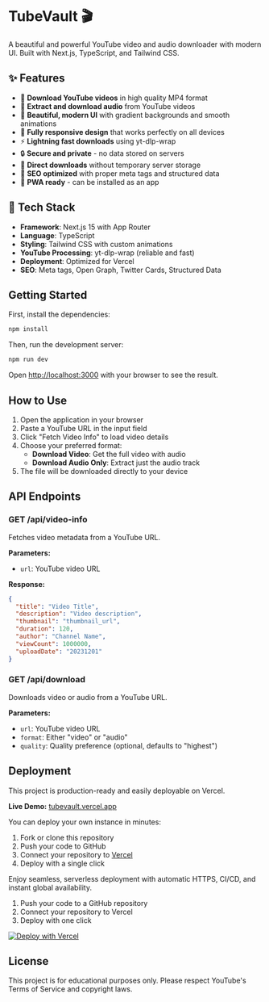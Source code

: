 # TubeVault 🎬

A beautiful and powerful YouTube video and audio downloader with modern UI. Built with Next.js, TypeScript, and Tailwind CSS.

## ✨ Features

- 🎥 **Download YouTube videos** in high quality MP4 format
- 🎵 **Extract and download audio** from YouTube videos  
- 🎨 **Beautiful, modern UI** with gradient backgrounds and smooth animations
- 📱 **Fully responsive design** that works perfectly on all devices
- ⚡ **Lightning fast downloads** using yt-dlp-wrap
- 🔒 **Secure and private** - no data stored on servers
- 💾 **Direct downloads** without temporary server storage
- 🎯 **SEO optimized** with proper meta tags and structured data
- 📱 **PWA ready** - can be installed as an app

## 🚀 Tech Stack

- **Framework**: Next.js 15 with App Router
- **Language**: TypeScript  
- **Styling**: Tailwind CSS with custom animations
- **YouTube Processing**: yt-dlp-wrap (reliable and fast)
- **Deployment**: Optimized for Vercel
- **SEO**: Meta tags, Open Graph, Twitter Cards, Structured Data

## Getting Started

First, install the dependencies:

```bash
npm install
```

Then, run the development server:

```bash
npm run dev
```

Open [http://localhost:3000](http://localhost:3000) with your browser to see the result.

## How to Use

1. Open the application in your browser
2. Paste a YouTube URL in the input field
3. Click "Fetch Video Info" to load video details
4. Choose your preferred format:
   - **Download Video**: Get the full video with audio
   - **Download Audio Only**: Extract just the audio track
5. The file will be downloaded directly to your device

## API Endpoints

### GET /api/video-info
Fetches video metadata from a YouTube URL.

**Parameters:**
- `url`: YouTube video URL

**Response:**
```json
{
  "title": "Video Title",
  "description": "Video description",
  "thumbnail": "thumbnail_url",
  "duration": 120,
  "author": "Channel Name",
  "viewCount": 1000000,
  "uploadDate": "20231201"
}
```

### GET /api/download
Downloads video or audio from a YouTube URL.

**Parameters:**
- `url`: YouTube video URL
- `format`: Either "video" or "audio"
- `quality`: Quality preference (optional, defaults to "highest")

## Deployment
This project is production-ready and easily deployable on Vercel.

**Live Demo:** [tubevault.vercel.app](https://tubevault.vercel.app)

You can deploy your own instance in minutes:

1. Fork or clone this repository
2. Push your code to GitHub
3. Connect your repository to [Vercel](https://vercel.com/)
4. Deploy with a single click

Enjoy seamless, serverless deployment with automatic HTTPS, CI/CD, and instant global availability.

1. Push your code to a GitHub repository
2. Connect your repository to Vercel
3. Deploy with one click

[![Deploy with Vercel](https://vercel.com/button)](https://vercel.com/new/clone?repository-url=https://github.com/yourusername/youtube-downloader)

## License

This project is for educational purposes only. Please respect YouTube's Terms of Service and copyright laws.
